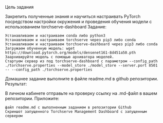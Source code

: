 Цель задания

Закрепить полученные знания и научиться настраивать PyTorch посредством настройки окружения и проведения обучения модели c использованием torchserve-dashboard
Задание:

    Устанавливаем и настраиваем conda либо python3
    Устанавливаем и настраиваем torchserve через pip3 либо conda
    Устанавливаем и настраиваем torchserve-dashboard через pip3 либо conda
    Загружаем обученную модель: wget https://download.pytorch.org/models/densenet161-8d451a50.pth
    Заархивируйте модель с помощью архиватора моделей.
    Стартуем сервер из под torchserve-dashboard с параметром --config_path ./torchserve.properties --model_store ./model_store --server.port 8501 -- --config_path ./torchserve.properties

Домашнее задание выполните в файле readme.md в github репозитории.
Результат:

В личном кабинете отправьте на проверку ссылку на .md-файл в вашем репозитории. Приложите:

    файл readme.md с выполненным заданием в репозитории Github
    Скриншот запущенного Torchserve Management Dashboard с запущенным сервером

